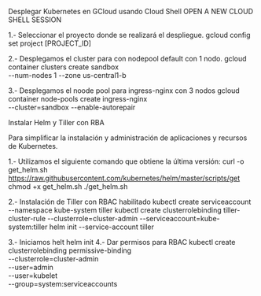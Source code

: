 Desplegar Kubernetes en GCloud usando  Cloud Shell
 OPEN A NEW CLOUD SHELL SESSION

1.- Seleccionar el proyecto donde se realizará el despliegue.
gcloud config set project [PROJECT_ID]

2.- Desplegamos el cluster para con nodepool default con 1 nodo.
gcloud container clusters create sandbox \
    --num-nodes 1 --zone us-central1-b  

3.- Desplegamos el noode pool para ingress-nginx con 3 nodos
gcloud container node-pools create ingress-nginx \
--cluster=sandbox --enable-autorepair

Instalar Helm y Tiller con RBA 

Para simplificar la instalación y administración de aplicaciones y recursos de Kubernetes.

1.- Utilizamos el siguiente comando que obtiene la última versión:
curl -o get_helm.sh https://raw.githubusercontent.com/kubernetes/helm/master/scripts/get
chmod +x get_helm.sh
./get_helm.sh

2.- Instalación de Tiller con RBAC habilitado
kubectl create serviceaccount --namespace kube-system tiller
kubectl create clusterrolebinding tiller-cluster-rule --clusterrole=cluster-admin --serviceaccount=kube-system:tiller
helm init --service-account tiller

3.- Iniciamos helt
helm init
4.- Dar permisos para RBAC 
kubectl create clusterrolebinding permissive-binding \
  --clusterrole=cluster-admin \
  --user=admin \
  --user=kubelet \
  --group=system:serviceaccounts

